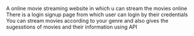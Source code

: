 A online movie streaming website in which u can stream the movies online
There is a login signup page from which user can login by their credentials
You can stream movies according to your genre and also gives the sugesstions of movies and their information using API
